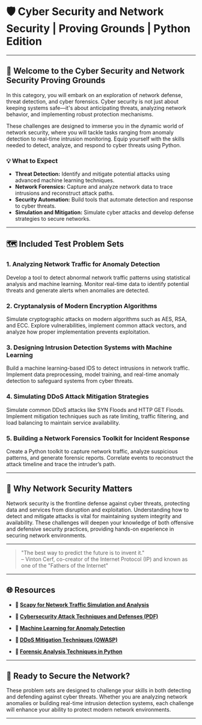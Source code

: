 # 🛡️ Cyber Security and Network Security | Proving Grounds | Python Edition  

---

## 🌟 Welcome to the Cyber Security and Network Security Proving Grounds  
In this category, you will embark on an exploration of network defense, threat detection, and cyber forensics. Cyber security is not just about keeping systems safe—it's about anticipating threats, analyzing network behavior, and implementing robust protection mechanisms. 

These challenges are designed to immerse you in the dynamic world of network security, where you will tackle tasks ranging from anomaly detection to real-time intrusion monitoring. Equip yourself with the skills needed to detect, analyze, and respond to cyber threats using Python.  

### 💡 What to Expect  
- **Threat Detection:** Identify and mitigate potential attacks using advanced machine learning techniques.  
- **Network Forensics:** Capture and analyze network data to trace intrusions and reconstruct attack paths.  
- **Security Automation:** Build tools that automate detection and response to cyber threats.  
- **Simulation and Mitigation:** Simulate cyber attacks and develop defense strategies to secure networks.  

---

## 🗺️ Included Test Problem Sets  

### 1. **Analyzing Network Traffic for Anomaly Detection**  
Develop a tool to detect abnormal network traffic patterns using statistical analysis and machine learning. Monitor real-time data to identify potential threats and generate alerts when anomalies are detected.  

### 2. **Cryptanalysis of Modern Encryption Algorithms**  
Simulate cryptographic attacks on modern algorithms such as AES, RSA, and ECC. Explore vulnerabilities, implement common attack vectors, and analyze how proper implementation prevents exploitation.  

### 3. **Designing Intrusion Detection Systems with Machine Learning**  
Build a machine learning-based IDS to detect intrusions in network traffic. Implement data preprocessing, model training, and real-time anomaly detection to safeguard systems from cyber threats.  

### 4. **Simulating DDoS Attack Mitigation Strategies**  
Simulate common DDoS attacks like SYN Floods and HTTP GET Floods. Implement mitigation techniques such as rate limiting, traffic filtering, and load balancing to maintain service availability.  

### 5. **Building a Network Forensics Toolkit for Incident Response**  
Create a Python toolkit to capture network traffic, analyze suspicious patterns, and generate forensic reports. Correlate events to reconstruct the attack timeline and trace the intruder’s path.  

---

## 🧠 Why Network Security Matters  
Network security is the frontline defense against cyber threats, protecting data and services from disruption and exploitation. Understanding how to detect and mitigate attacks is vital for maintaining system integrity and availability. These challenges will deepen your knowledge of both offensive and defensive security practices, providing hands-on experience in securing network environments.  

---

> "The best way to predict the future is to invent it."  
> – Vinton Cerf, co-creator of the Internet Protocol (IP) and known as one of the "Fathers of the Internet"  

---

## 🌐 Resources  

- **🔗 [Scapy for Network Traffic Simulation and Analysis](https://scapy.readthedocs.io/)**  

- **🔗 [Cybersecurity Attack Techniques and Defenses (PDF)](https://csrc.nist.gov/)**  

- **🔗 [Machine Learning for Anomaly Detection](https://scikit-learn.org/stable/modules/outlier_detection.html)**  

- **🔗 [DDoS Mitigation Techniques (OWASP)](https://owasp.org)**  

- **🔗 [Forensic Analysis Techniques in Python](https://dfir.science/)**  

---

## 🚀 Ready to Secure the Network?  
These problem sets are designed to challenge your skills in both detecting and defending against cyber threats. Whether you are analyzing network anomalies or building real-time intrusion detection systems, each challenge will enhance your ability to protect modern network environments.

---
